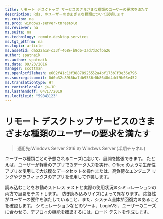 ```yaml
---
title: リモート デスクトップ サービスのさまざまな種類のユーザーの要求を満たす
description: Rds. のユーザーのさまざまな種類について説明します
ms.custom: na
ms.prod: windows-server-threshold
ms.reviewer: na
ms.suite: na
ms.technology: remote-desktop-services
ms.tgt_pltfrm: na
ms.topic: article
ms.assetid: da522a18-c33f-468e-b9d6-3ad7d3cfba26
author: spatnaik
ms.author: spatnaik
ms.date: 09/23/2016
manager: scottman
ms.openlocfilehash: e602f41c19f38878925552a4bf173b7f3e36e796
ms.sourcegitcommit: 0d0b32c8986ba7db9536e0b8648d4ddf9b03e452
ms.translationtype: HT
ms.contentlocale: ja-JP
ms.lasthandoff: 04/17/2019
ms.locfileid: "59848123"
---
```

# <a name="remote-desktop-services---cater-to-different-kinds-of-users"></a>リモート デスクトップ サービスのさまざまな種類のユーザーの要求を満たす

>適用先:Windows Server 2016 の Windows Server (半期チャネル)

ユーザーの種類ごとの予想されるニーズに応じて、展開を拡張できます。
たとえば、ユーザーが軽量のアプリでのデータ入力を実行、Office のような生産性アプリを使用して大規模なデータセットを操作または、高負荷なエンジニア リングやグラフィックスのアプリを使用して作業します。

読み込むことをお勧めストレス テストと実際の使用状況のシミュレーションの両方で展開をテストします。 防ぎ読み込みサイズによって異なります。 応答性がユーザーの要件を満たしていること、また、システム全体が回復力のあることを確認します。 シミュレーションなどのツール、LoginVSI、ユーザーのニーズに合わせて、デプロイの機能を確認するには、ロード テストを作成します。 
